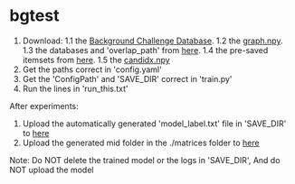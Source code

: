 # bgtest

1. Download:
  1.1 the [Background Challenge Database](https://www.dropbox.com/s/0vv2qsc4ywb4z5v/original.tar.gz?dl=0).
  1.2 the [graph.npy](https://drive.google.com/drive/u/0/folders/1pM8Er3xVfHL1fl5e2KOMwd8CLtqdhaeQ).
  1.3 the databases and 'overlap_path' from [here](https://drive.google.com/drive/u/0/folders/1Qyh0_kOOq-lvXSOHt5i8q-yTwP5A6csI).
  1.4 the pre-saved itemsets from [here](https://drive.google.com/drive/u/0/folders/1GHmzBLKQTDDYESn24K5oVoqZePJOgRPa).
  1.5 the [candidx.npy](https://drive.google.com/drive/u/0/folders/1pM8Er3xVfHL1fl5e2KOMwd8CLtqdhaeQ)
2. Get the paths correct in 'config.yaml'
3. Get the 'ConfigPath' and 'SAVE_DIR' correct in 'train.py'
4. Run the lines in 'run_this.txt'

After experiments:
1. Upload the automatically generated 'model_label.txt' file in 'SAVE_DIR' to [here](https://drive.google.com/drive/u/0/folders/1XgZ9784uU4wtsm_ARUNLLEkgyni2fc7F)
2. Upload the generated mid folder in the ./matrices folder to [here](https://drive.google.com/drive/u/0/folders/1vW_wZpzVE0l91P13BuY1SlE_T-4pvfz5)

Note: Do NOT delete the trained model or the logs in 'SAVE_DIR', And do NOT upload the model
